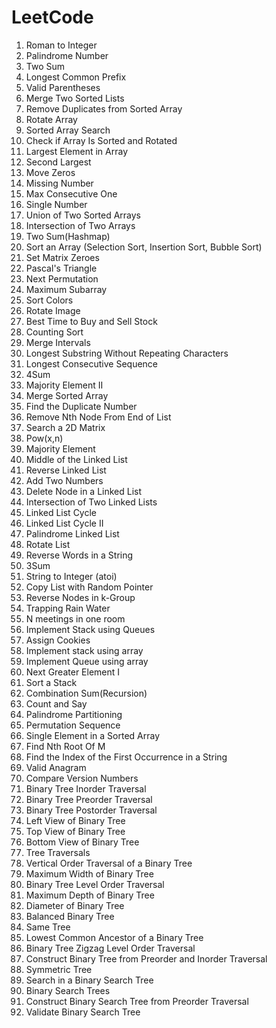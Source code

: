 # LeetCode
1. Roman to Integer
2. Palindrome Number
3. Two Sum
4. Longest Common Prefix
5. Valid Parentheses
6. Merge Two Sorted Lists
7. Remove Duplicates from Sorted Array
8. Rotate Array
9. Sorted Array Search
10. Check if Array Is Sorted and Rotated
11. Largest Element in Array
12. Second Largest
13. Move Zeros
14. Missing Number
15. Max Consecutive One
16. Single Number
17. Union of Two Sorted Arrays
18. Intersection of Two Arrays
19. Two Sum(Hashmap)
20. Sort an Array (Selection Sort, Insertion Sort, Bubble Sort)
21. Set Matrix Zeroes
22. Pascal's Triangle
23. Next Permutation
24. Maximum Subarray
25. Sort Colors
26. Rotate Image
27. Best Time to Buy and Sell Stock
28. Counting Sort
29. Merge Intervals
30. Longest Substring Without Repeating Characters
31. Longest Consecutive Sequence
32. 4Sum
33. Majority Element II
34. Merge Sorted Array
35. Find the Duplicate Number
36. Remove Nth Node From End of List
37. Search a 2D Matrix
38. Pow(x,n)
39. Majority Element
40. Middle of the Linked List
41. Reverse Linked List
42. Add Two Numbers
43. Delete Node in a Linked List
44. Intersection of Two Linked Lists
45. Linked List Cycle
46. Linked List Cycle II
47. Palindrome Linked List
48. Rotate List
49. Reverse Words in a String
50. 3Sum
51. String to Integer (atoi)
52. Copy List with Random Pointer
53. Reverse Nodes in k-Group
55. Trapping Rain Water
56. N meetings in one room
57. Implement Stack using Queues
58. Assign Cookies
59. Implement stack using array
60. Implement Queue using array
61. Next Greater Element I
62. Sort a Stack
63.  Combination Sum(Recursion)
64.  Count and Say
65.  Palindrome Partitioning
66.  Permutation Sequence
67.  Single Element in a Sorted Array
68.  Find Nth Root Of M
69.  Find the Index of the First Occurrence in a String
70.  Valid Anagram
71.  Compare Version Numbers
72.  Binary Tree Inorder Traversal
73.  Binary Tree Preorder Traversal
74.  Binary Tree Postorder Traversal
75.  Left View of Binary Tree
76.  Top View of Binary Tree
77.  Bottom View of Binary Tree
78.  Tree Traversals
79.  Vertical Order Traversal of a Binary Tree
80.  Maximum Width of Binary Tree
81.  Binary Tree Level Order Traversal
82.  Maximum Depth of Binary Tree
83.  Diameter of Binary Tree
84.  Balanced Binary Tree
85.  Same Tree
86.  Lowest Common Ancestor of a Binary Tree
87.  Binary Tree Zigzag Level Order Traversal
88.  Construct Binary Tree from Preorder and Inorder Traversal
89.  Symmetric Tree
90.  Search in a Binary Search Tree
91.  Binary Search Trees
92.  Construct Binary Search Tree from Preorder Traversal
93.  Validate Binary Search Tree


